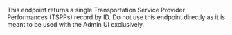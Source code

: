 This endpoint returns a single Transportation Service Provider Performances
(TSPPs) record by ID. Do not use this endpoint directly as it is meant to be
used with the Admin UI exclusively.
